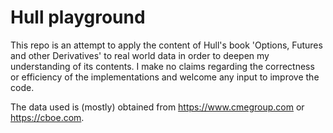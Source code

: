 # Hull playground
This repo is an attempt to apply the content of Hull's book 'Options, Futures and other Derivatives' to real world data
in order to deepen my understanding of its contents. I make no claims regarding the correctness or efficiency of the 
implementations and welcome any input to improve the code.

The data used is (mostly) obtained from https://www.cmegroup.com or https://cboe.com.
